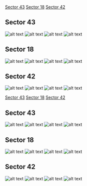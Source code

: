 [Sector 43](#sector43)
[Sector 18](#sector18)
[Sector 42](#sector42)

<a name = "sector43"></a>
## Sector 43
![alt text](/tt/HAT-P-25_Sector_43/HAT-P-25_Sector_43_a_TimeSeries.png)
![alt text](/tt/HAT-P-25_Sector_43/HAT-P-25_Sector_43_b_FoldedLightCurve.png)
![alt text](/tt/HAT-P-25_Sector_43/HAT-P-25_Sector_43_b_IndividualTransitsWithFit.png)
![alt text](/tt/HAT-P-25_Sector_43/HAT-P-25_Sector_43_c_TimingResiduals.png)

<a name = "sector18"></a>
## Sector 18
![alt text](/tt/HAT-P-25_Sector_18/HAT-P-25_Sector_18_a_TimeSeries.png)
![alt text](/tt/HAT-P-25_Sector_18/HAT-P-25_Sector_18_b_FoldedLightCurve.png)
![alt text](/tt/HAT-P-25_Sector_18/HAT-P-25_Sector_18_b_IndividualTransitsWithFit.png)
![alt text](/tt/HAT-P-25_Sector_18/HAT-P-25_Sector_18_c_TimingResiduals.png)

<a name = "sector42"></a>
## Sector 42
![alt text](/tt/HAT-P-25_Sector_42/HAT-P-25_Sector_42_a_TimeSeries.png)
![alt text](/tt/HAT-P-25_Sector_42/HAT-P-25_Sector_42_b_FoldedLightCurve.png)
![alt text](/tt/HAT-P-25_Sector_42/HAT-P-25_Sector_42_b_IndividualTransitsWithFit.png)
![alt text](/tt/HAT-P-25_Sector_42/HAT-P-25_Sector_42_c_TimingResiduals.png)

[Sector 43](#sector43)
[Sector 18](#sector18)
[Sector 42](#sector42)

<a name = "sector43"></a>
## Sector 43
![alt text](/tt/HAT-P-25_Sector_43/HAT-P-25_Sector_43_a_TimeSeries.png)
![alt text](/tt/HAT-P-25_Sector_43/HAT-P-25_Sector_43_b_FoldedLightCurve.png)
![alt text](/tt/HAT-P-25_Sector_43/HAT-P-25_Sector_43_b_IndividualTransitsWithFit.png)
![alt text](/tt/HAT-P-25_Sector_43/HAT-P-25_Sector_43_c_TimingResiduals.png)

<a name = "sector18"></a>
## Sector 18
![alt text](/tt/HAT-P-25_Sector_18/HAT-P-25_Sector_18_a_TimeSeries.png)
![alt text](/tt/HAT-P-25_Sector_18/HAT-P-25_Sector_18_b_FoldedLightCurve.png)
![alt text](/tt/HAT-P-25_Sector_18/HAT-P-25_Sector_18_b_IndividualTransitsWithFit.png)
![alt text](/tt/HAT-P-25_Sector_18/HAT-P-25_Sector_18_c_TimingResiduals.png)

<a name = "sector42"></a>
## Sector 42
![alt text](/tt/HAT-P-25_Sector_42/HAT-P-25_Sector_42_a_TimeSeries.png)
![alt text](/tt/HAT-P-25_Sector_42/HAT-P-25_Sector_42_b_FoldedLightCurve.png)
![alt text](/tt/HAT-P-25_Sector_42/HAT-P-25_Sector_42_b_IndividualTransitsWithFit.png)
![alt text](/tt/HAT-P-25_Sector_42/HAT-P-25_Sector_42_c_TimingResiduals.png)

